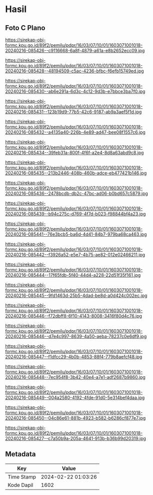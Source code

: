 # Hasil

## Foto C Plano

https://sirekap-obj-formc.kpu.go.id/89f2/pemilu/pdpr/16/03/07/10/01/1603071001018-20240216-085426--c9116668-6a8f-4879-a61a-e8b2652ecc09.jpg

https://sirekap-obj-formc.kpu.go.id/89f2/pemilu/pdpr/16/03/07/10/01/1603071001018-20240216-085428--48194509-c5ac-4236-bfbc-f6efb15749ed.jpg

https://sirekap-obj-formc.kpu.go.id/89f2/pemilu/pdpr/16/03/07/10/01/1603071001018-20240216-085430--ab6e291a-6d3c-4c12-9d3b-e7bbce3ba7f0.jpg

https://sirekap-obj-formc.kpu.go.id/89f2/pemilu/pdpr/16/03/07/10/01/1603071001018-20240216-085431--123b19d9-77b5-42c6-9187-ab9a3aef5f1d.jpg

https://sirekap-obj-formc.kpu.go.id/89f2/pemilu/pdpr/16/03/07/10/01/1603071001018-20240216-085432--a4135a40-226b-4e89-ad47-bee08f1557c6.jpg

https://sirekap-obj-formc.kpu.go.id/89f2/pemilu/pdpr/16/03/07/10/01/1603071001018-20240216-085434--39feb31a-800f-4f6f-a2e4-8d8a63abd9c8.jpg

https://sirekap-obj-formc.kpu.go.id/89f2/pemilu/pdpr/16/03/07/10/01/1603071001018-20240216-085435--213b2446-408b-460b-adce-eb477421b146.jpg

https://sirekap-obj-formc.kpu.go.id/89f2/pemilu/pdpr/16/03/07/10/01/1603071001018-20240216-085436--2478bcdb-db2c-47bc-ad06-b0bd657c5879.jpg

https://sirekap-obj-formc.kpu.go.id/89f2/pemilu/pdpr/16/03/07/10/01/1603071001018-20240216-085439--b94c275c-d769-4f7d-b023-f98844bf4a23.jpg

https://sirekap-obj-formc.kpu.go.id/89f2/pemilu/pdpr/16/03/07/10/01/1603071001018-20240216-085441--76e3bcb5-ba6d-4d41-84b7-979ba68ca463.jpg

https://sirekap-obj-formc.kpu.go.id/89f2/pemilu/pdpr/16/03/07/10/01/1603071001018-20240216-085442--f3926a52-e5e7-4b75-ae82-012e02466211.jpg

https://sirekap-obj-formc.kpu.go.id/89f2/pemilu/pdpr/16/03/07/10/01/1603071001018-20240216-085444--17f65fdb-5f40-44d4-a228-22d51f35f161.jpg

https://sirekap-obj-formc.kpu.go.id/89f2/pemilu/pdpr/16/03/07/10/01/1603071001018-20240216-085445--9fd1463d-25b5-4dad-be8d-a0d424c002ec.jpg

https://sirekap-obj-formc.kpu.go.id/89f2/pemilu/pdpr/16/03/07/10/01/1603071001018-20240216-085446--f72dbff8-6f10-4143-8008-3416f80d4c76.jpg

https://sirekap-obj-formc.kpu.go.id/89f2/pemilu/pdpr/16/03/07/10/01/1603071001018-20240216-085446--d7e4c997-8639-4a50-aeba-78237c0e6df9.jpg

https://sirekap-obj-formc.kpu.go.id/89f2/pemilu/pdpr/16/03/07/10/01/1603071001018-20240216-085447--f1dfcc29-4b0b-4853-88f4-779b8aefcf48.jpg

https://sirekap-obj-formc.kpu.go.id/89f2/pemilu/pdpr/16/03/07/10/01/1603071001018-20240216-085448--7ec954f8-3b42-40e4-a7e1-adf2687b9860.jpg

https://sirekap-obj-formc.kpu.go.id/89f2/pemilu/pdpr/16/03/07/10/01/1603071001018-20240216-085449--004a2580-4192-4fde-91d0-5e314bef4daa.jpg

https://sirekap-obj-formc.kpu.go.id/89f2/pemilu/pdpr/16/03/07/10/01/1603071001018-20240216-085450--04c86e61-881b-4923-b582-b6286cf877e7.jpg

https://sirekap-obj-formc.kpu.go.id/89f2/pemilu/pdpr/16/03/07/10/01/1603071001018-20240216-085427--c7a50b9a-205a-4641-913b-b36b99d20319.jpg


## Metadata

| Key        | Value               |
| ---------- | ------------------- |
| Time Stamp | 2024-02-22 01:03:26 |
| Kode Dapil | 1602                |



